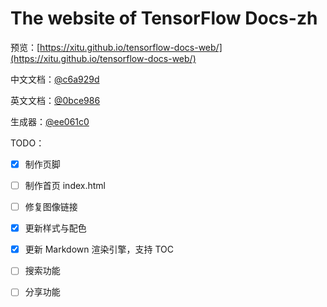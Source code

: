 # The website of TensorFlow Docs-zh

预览：[https://xitu.github.io/tensorflow-docs-web/](https://xitu.github.io/tensorflow-docs-web/)

中文文档：[@c6a929d](https://github.com/xitu/tensorflow-docs/)

英文文档：[@0bce986](https://github.com/xitu/tensorflow-docs/tree/master)

生成器：[@ee061c0](https://github.com/lsvih/tf-zh-docs-web/)

TODO：

- [x] 制作页脚
- [ ] 制作首页 index.html
- [ ] 修复图像链接
- [x] 更新样式与配色
- [x] 更新 Markdown 渲染引擎，支持 TOC
- [ ] 搜索功能
- [ ] 分享功能


